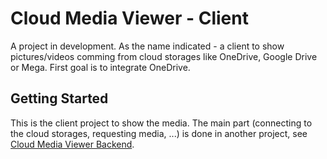 # Cloud Media Viewer - Client

A project in development. As the name indicated - a client to show pictures/videos comming from cloud storages like OneDrive, Google Drive or Mega.
First goal is to integrate OneDrive.

## Getting Started

This is the client project to show the media.
The main part (connecting to the cloud storages, requesting media, ...) is done in another project, see [Cloud Media Viewer Backend](https://github.com/JanSteffes/CloudMediaViewerBackend).
